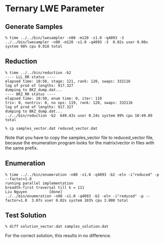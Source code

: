 # Ternary LWE Parameter #

## Generate Samples ##
```
% time ../../bin/lwesampler -n80 -m120 -s1.0 -q4093 -3
../../bin/lwesampler -n80 -m120 -s1.0 -q4093 -3  0.02s user 0.00s system 98% cpu 0.018 total
```

## Reduction ##
```
% time ../../bin/reduction -b2
---- LLL_RR status ----
elapsed time: 10:50, stage: 121, rank: 120, swaps: 332116
log of prod of lengths: 917.327
dumping to BKZ_dump.dat...
---- BKZ_RR status ----
elapsed time: 10:50, enum time: 0, iter: 119
triv: 0, nontriv: 0, no ops: 119, rank: 120, swaps: 332116
log of prod of lengths: 917.327
dumping to BKZ_dump.dat...
../../bin/reduction -b2  649.43s user 0.24s system 99% cpu 10:49.89 total

% cp samples_vector.dat reduced_vector.dat
```
Note that you have to copy the samples_vector file to reduced_vector file, because
the enumeration program looks for the matrix/vector in files with the same prefix.

## Enumeration ##
```
% time ../../bin/enumeration -n80 -s1.0 -q4093 -b2 -eln -i"reduced" -p --factor=1.0
running parallel implementation
breadth-first traversal till k = 111
Liu Nguyen			[done]
../../bin/enumeration -n80 -s1.0 -q4093 -b2 -eln -i"reduced" -p --factor=1.0  3.07s user 0.02s system 103% cpu 3.000 total
```

## Test Solution ##
```
% diff solution_vector.dat samples_solution.dat
```
For the correct solution, this results in no difference.
